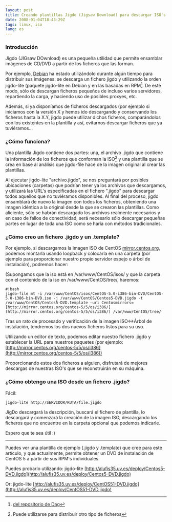 ```yaml
---
layout: post
title: Creando plantillas Jigdo (Jigsaw Download) para descargar ISO's
date: 2008-01-04T18:43:29Z
tags: linux, iso
lang: es
---
```


### Introducción

Jigdo (JIGsaw DOwnload) es una pequeña utilidad que permite ensamblar imágenes de CD/DVD a partir de los ficheros que las forman.

Por ejemplo, [Debian](http://www.debian.org/) ha estado utilizándolo durante algún tiempo para distribuir sus imágenes: se descarga un fichero jigdo y utilizando la orden jigdo-lite (paquete jigdo-lite en Debian y en las basadas en RPM[^1].  De este modo, sólo de descargan ficheros pequeños de incluso varios servidores, repartiendo la carga, y haciendo uso de posibles proxyes, etc.

Además, si ya disponíamos de ficheros descargados (por ejemplo si iniciamos con la versión X y hemos ido descargando y conservando los ficheros hasta la X.Y, jigdo puede utilizar dichos ficheros, comparándolos con los existentes en la plantilla y así, evitarnos descargar ficheros que ya tuviéramos...

### ¿Cómo funciona?

Una plantilla Jigdo contiene dos partes: una, el archivo .jigdo que contiene la información de los ficheros que conforman la ISO[^2] y una plantilla que se crea en base al análisis que jigdo-file hace de la imagen original al crear las plantillas.

Al ejecutar jigdo-lite "archivo.jigdo", se nos preguntará por posibles ubicaciones (carpetas) que podrían tener ya los archivos que descargamos, y utilizará las URL's especificadas en el fichero ".jigdo" para descargar todos aquellos que no tuviéramos disponibles. Al final del proceso, jigdo ensamblará de nuevo la imagen con todos los ficheros, obteniendo una imagen idéntica a la original desde la que se crearon las plantillas. Como aliciente, sólo se habrán descargado los archivos realmente necesarios y en caso de fallos de conectividad, será necesario sólo descargar pequeñas partes en lugar de toda una ISO como se haría con métodos tradicionales.

### ¿Cómo creo un fichero .jigdo y un .template?

Por ejemplo, si descargamos la imagen ISO de CentOS [mirror.centos.org](http://alufis35.uv.es/mirror.centos.org), podemos montarla usando loopback y colocarla en una carpeta (por ejemplo para proporcionar nuestro propio servidor espejo o árbol de instalación), podremos hacer:

(Supongamos que la iso está en /var/www/CentOS/isos/ y que la carpeta con el contenido de la iso en /var/www/CentOS/tree/, haremos:

~~~
#!bash 
jigdo-file mt -i /var/www/CentOS/isos/CentOS-5.0-i386-bin-DVD/CentOS-5.0-i386-bin-DVD.iso -j /var/www/CentOS/Centos5-DVD.jigdo -t /var/www/CentOS/Centos5-DVD.template —uri Centosmirrors=[http://mirror.centos.org/centos-5/5/os/i386/](http://mirror.centos.org/centos-5/5/os/i386/) /var/www/CentOS/tree/
~~~

Tras un rato de procesado y verificación de la imagen ISO<->Árbol de instalación, tendremos los dos nuevos ficheros listos para su uso.

Utilizando un editor de texto, podemos editar nuestro fichero .jigdo y establecer la URL para nuestros paquetes (por ejemplo: [http://mirror.centos.org/centos-5/5/os/i386](http://mirror.centos.org/centos-5/5/os/i386))

Proporcionando estos dos ficheros a alguien, disfrutará de mejores descargas de nuestras ISO's que se reconstruirán en su máquina.

### ¿Cómo obtengo una ISO desde un fichero .jigdo?

Fácil:

`jigdo-lite http://SERVIDOR/RUTA/file.jigdo`

JigDo descargará la descripción, buscará el fichero de plantilla, lo descargará y comenzará la creación de la imagen ISO, descargando los ficheros que no encuentre en la carpeta opcional que podemos indicarle.

Espero que te sea útil :)

* * * * *

[^1]:[del repositorio de Dag](http://dag.wieers.com/rpm/packages/jigdo/)

[^2]:Puede utilizarse para distribuir otro tipo de ficheros

Puedes ver una plantilla de ejemplo (.jigdo y .template) que cree para este artículo, y que actualmente, permite obtener un DVD de instalación de CentOS 5 a partir de sus RPM's individuales.

Puedes probarlo utilizando: jigdo-lite [http://alufis35.uv.es/deploy/Centos5-DVD.jigdo](http://alufis35.uv.es/deploy/Centos5-DVD.jigdo)

Or: jigdo-lite [http://alufis35.uv.es/deploy/CentOS51-DVD.jigdo](http://alufis35.uv.es/deploy/CentOS51-DVD.jigdo)
